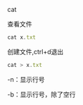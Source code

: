 cat

查看文件

```javascript
cat x.txt
```

创建文件,ctrl+d退出

```javascript
cat > x.txt
```





-n：显示行号

-b：显示行号，除了空行